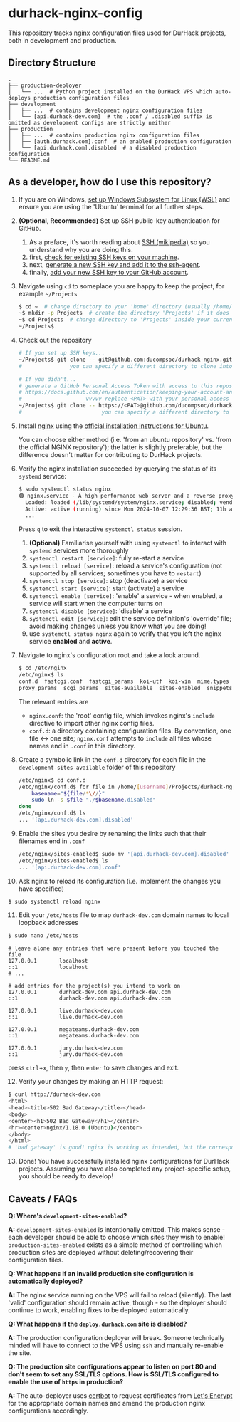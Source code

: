 # durhack-nginx-config

This repository tracks [nginx](https://nginx.org/en/) configuration files used for DurHack projects, both in development
and production. 

## Directory Structure
```text
.
├── production-deployer  
│   └── ...  # Python project installed on the DurHack VPS which auto-deploys production configuration files
├── development
│   ├── ...  # contains development nginx configuration files
│   └── [api.durhack-dev.com]  # the .conf / .disabled suffix is omitted as development configs are strictly neither
├── production
│   ├── ...  # contains production nginx configuration files 
│   ├── [auth.durhack.com].conf  # an enabled production configuration 
│   └── [api.durhack.com].disabled  # a disabled production configuration
└── README.md
```

## As a developer, how do I use this repository?

1. If you are on Windows, [set up Windows Subsystem for Linux (WSL)](https://learn.microsoft.com/en-us/windows/wsl/install)
   and ensure you are using the 'Ubuntu' terminal for all further steps.
2. **(Optional, Recommended)** Set up SSH public-key authentication for GitHub.
   1. As a preface, it's worth reading about [SSH (wikipedia)](https://en.wikipedia.org/wiki/Secure_Shell#Definition) 
      so you understand why you are doing this.
   2. first, [check for existing SSH keys on your machine](https://docs.github.com/en/authentication/connecting-to-github-with-ssh/checking-for-existing-ssh-keys).
   3. next, [generate a new SSH key and add it to the ssh-agent](https://docs.github.com/en/authentication/connecting-to-github-with-ssh/generating-a-new-ssh-key-and-adding-it-to-the-ssh-agent).
   4. finally, [add your new SSH key to your GitHub account](https://docs.github.com/en/authentication/connecting-to-github-with-ssh/adding-a-new-ssh-key-to-your-github-account).
3. Navigate using `cd` to someplace you are happy to keep the project, for example `~/Projects`
   ```bash
   $ cd ~  # change directory to your 'home' directory (usually /home/[username])
   ~$ mkdir -p Projects  # create the directory 'Projects' if it does not exist
   ~$ cd Projects  # change directory to 'Projects' inside your current working directory
   ~/Projects$
   ```
4. Check out the repository
   ```bash
   # If you set up SSH keys...
   ~/Projects$ git clone -- git@github.com:ducompsoc/durhack-nginx.git ./durhack-nginx  
   #               you can specify a different directory to clone into ^^^^^^^^^^^^^^^ 
   
   # If you didn't... 
   # generate a GitHub Personal Access Token with access to this repository:
   # https://docs.github.com/en/authentication/keeping-your-account-and-data-secure/managing-your-personal-access-tokens
   #                    vvvvv replace <PAT> with your personal access token
   ~/Projects$ git clone -- https://<PAT>@github.com/ducompsoc/durhack-nginx.git ./durhack-nginx  
   #                         you can specify a different directory to clone into ^^^^^^^^^^^^^^^ 
   ```
5. Install [nginx](https://nginx.org/en/) using the [official installation instructions for Ubuntu](https://docs.nginx.com/nginx/admin-guide/installing-nginx/installing-nginx-open-source/#installing-prebuilt-ubuntu-packages).
   
   You can choose either method (i.e. 'from an ubuntu repository' vs. 'from the official NGINX repository'); the latter
   is slightly preferable, but the difference doesn't matter for contributing to DurHack projects.
6. Verify the nginx installation succeeded by querying the status of its `systemd` service:
   ```bash
   $ sudo systemctl status nginx
   🟢 nginx.service - A high performance web server and a reverse proxy server
     Loaded: loaded (/lib/systemd/system/nginx.service; disabled; vendor preset: enabled)
     Active: active (running) since Mon 2024-10-07 12:29:36 BST; 11h ago
     ...
   ```
   Press `q` to exit the interactive `systemctl status` session.
   1. **(Optional)** Familiarise yourself with using `systemctl` to interact with `systemd` services more thoroughly
   2. `systemctl restart [service]`: fully re-start a service
   3. `systemctl reload [service]`: reload a service's configuration (not supported by all services; sometimes you have to `restart`)
   4. `systemctl stop [service]`: stop (deactivate) a service
   5. `systemctl start [service]`: start (activate) a service
   6. `systemctl enable [service]`: 'enable' a service - when enabled, a service will start when the computer turns on
   7. `systemctl disable [service]`: 'disable' a service
   8. `systemctl edit [service]`: edit the service definition's 'override' file; avoid making changes unless you know what you are doing!
   9. use `systemctl status nginx` again to verify that you left the nginx service **enabled** and **active**.
7. Navigate to nginx's configuration root and take a look around.
   ```bash
   $ cd /etc/nginx
   /etc/nginx$ ls
   conf.d  fastcgi.conf  fastcgi_params  koi-utf  koi-win  mime.types  modules-available  modules-enabled  nginx.conf  
   proxy_params  scgi_params  sites-available  sites-enabled  snippets  uwsgi_params  win-utf
   ```
   The relevant entries are 
     - `nginx.conf`: the 'root' config file, which invokes nginx's `include` directive to import other nginx config files.
     - `conf.d`: a directory containing configuration files. By convention, one file <-> one site; `nginx.conf` attempts 
       to `include` all files whose names end in `.conf` in this directory.
8. Create a symbolic link in the `conf.d` directory for each file in the `development-sites-available` folder
   of this repository
   ```bash
   /etc/nginx$ cd conf.d
   /etc/nginx/conf.d$ for file in /home/[username]/Projects/durhack-nginx/development/*; do
       basename="${file/*\//}"
       sudo ln -s $file "./$basename.disabled"
   done
   /etc/nginx/conf.d$ ls
   ... '[api.durhack-dev.com].disabled'
   ```
9. Enable the sites you desire by renaming the links such that their filenames end in `.conf`
   ```bash
   /etc/nginx/sites-enabled$ sudo mv '[api.durhack-dev.com].disabled' '[api.durhack-dev.com].conf'
   /etc/nginx/sites-enabled$ ls
   ... '[api.durhack-dev.com].conf'
   ```
10. Ask nginx to reload its configuration (i.e. implement the changes you have specified)
   ```bash
   $ sudo systemctl reload nginx
   ```
11. Edit your `/etc/hosts` file to map `durhack-dev.com` domain names to local loopback addresses
   ```bash
   $ sudo nano /etc/hosts
   ```
   ```text
   # leave alone any entries that were present before you touched the file
   127.0.0.1       localhost
   ::1             localhost
   # ...
   
   # add entries for the project(s) you intend to work on
   127.0.0.1       durhack-dev.com api.durhack-dev.com
   ::1             durhack-dev.com api.durhack-dev.com
   
   127.0.0.1       live.durhack-dev.com
   ::1             live.durhack-dev.com
   
   127.0.0.1       megateams.durhack-dev.com
   ::1             megateams.durhack-dev.com
   
   127.0.0.1       jury.durhack-dev.com
   ::1             jury.durhack-dev.com  
   ```
   press `ctrl`+`x`, then `y`, then `enter` to save changes and exit.
   
12. Verify your changes by making an HTTP request:
   ```bash
   $ curl http://durhack-dev.com 
   <html>
   <head><title>502 Bad Gateway</title></head>
   <body>
   <center><h1>502 Bad Gateway</h1></center>
   <hr><center>nginx/1.18.0 (Ubuntu)</center>
   </body>
   </html>
   # 'bad gateway' is good! nginx is working as intended, but the corresponding project's server isn't running yet
   ```
13. Done! You have successfully installed nginx configurations for DurHack projects. Assuming you have also completed
    any project-specific setup, you should be ready to develop!

## Caveats / FAQs

**Q: Where's `development-sites-enabled`?**

**A:** `development-sites-enabled` is intentionally omitted. 
This makes sense - each developer should be able to choose which sites they wish to enable!  
`production-sites-enabled` exists as a simple method of controlling which production sites are deployed without 
deleting/recovering their configuration files.

**Q: What happens if an invalid production site configuration is automatically deployed?**

**A:** The nginx service running on the VPS will fail to reload (silently). The last 'valid' configuration should remain
active, though - so the deployer should continue to work, enabling fixes to be deployed automatically. 

**Q: What happens if the `deploy.durhack.com` site is disabled?**

**A:** The production configuration deployer will break. Someone technically minded will have 
to connect to the VPS using `ssh` and manually re-enable the site. 

**Q: The production site configurations appear to listen on port 80 and don't seem to set any SSL/TLS options. How is 
SSL/TLS configured to enable the use of `https` in production?**

**A:** The auto-deployer uses [certbot](https://certbot.eff.org/) to request certificates from [Let's Encrypt](https://letsencrypt.org/)
for the appropriate domain names and amend the production nginx configurations accordingly.
